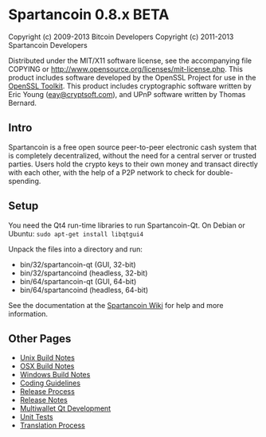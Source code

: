 Spartancoin 0.8.x BETA
====================

Copyright (c) 2009-2013 Bitcoin Developers
Copyright (c) 2011-2013 Spartancoin Developers

Distributed under the MIT/X11 software license, see the accompanying
file COPYING or http://www.opensource.org/licenses/mit-license.php.
This product includes software developed by the OpenSSL Project for use in the [OpenSSL Toolkit](http://www.openssl.org/). This product includes
cryptographic software written by Eric Young ([eay@cryptsoft.com](mailto:eay@cryptsoft.com)), and UPnP software written by Thomas Bernard.


Intro
---------------------
Spartancoin is a free open source peer-to-peer electronic cash system that is
completely decentralized, without the need for a central server or trusted
parties.  Users hold the crypto keys to their own money and transact directly
with each other, with the help of a P2P network to check for double-spending.


Setup
---------------------
You need the Qt4 run-time libraries to run Spartancoin-Qt. On Debian or Ubuntu:
	`sudo apt-get install libqtgui4`

Unpack the files into a directory and run:

- bin/32/spartancoin-qt (GUI, 32-bit)
- bin/32/spartancoind (headless, 32-bit)
- bin/64/spartancoin-qt (GUI, 64-bit)
- bin/64/spartancoind (headless, 64-bit)

See the documentation at the [Spartancoin Wiki](http://spartancoin.info)
for help and more information.


Other Pages
---------------------
- [Unix Build Notes](build-unix.md)
- [OSX Build Notes](build-osx.md)
- [Windows Build Notes](build-msw.md)
- [Coding Guidelines](coding.md)
- [Release Process](release-process.md)
- [Release Notes](release-notes.md)
- [Multiwallet Qt Development](multiwallet-qt.md)
- [Unit Tests](unit-tests.md)
- [Translation Process](translation_process.md)
